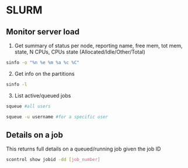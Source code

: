 # SLURM

## Monitor server load

1. Get summary of status per node, reporting name, free mem, tot mem, state, N CPUs, CPUs state (Allocated/Idle/Other/Total)

```bash
sinfo -o "%n %e %m %a %c %C"
```

2. Get info on the partitions

```bash
sinfo -l
```

3. List active/queued jobs

```bash
squeue #all users

squeue -u username #for a specific user
```

## Details on a job

This returns full details on a queued/running job given the job ID

```bash
scontrol show jobid -dd [job_number]
```
